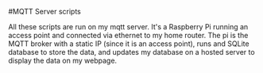 #MQTT Server scripts

All these scripts are run on my mqtt server.  It's a Raspberry Pi running an access point and connected via ethernet
to my home router.  The pi is the MQTT broker with a static IP (since it is an access point), runs and SQLite database to store the data, and updates my database on a hosted server to display the data on my webpage.  
